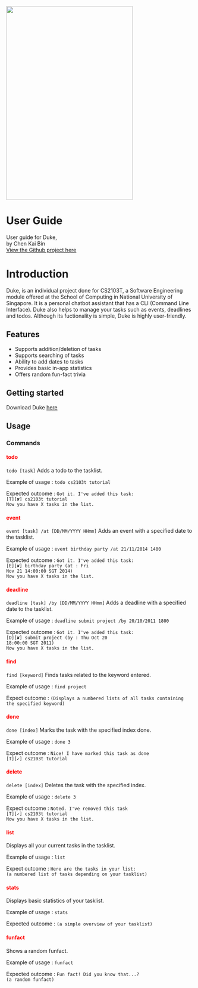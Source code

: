 <img src="https://ckb055.github.io/duke/Ui.png" width="340" height="520">

# User Guide
User guide for Duke,<br/>
by Chen Kai Bin<br/>
[View the Github project here](https://github.com/ckb055/duke)

# Introduction

Duke, is an individual project done for CS2103T, a Software Engineering module 
offered at the School of Computing in National University of Singapore.
It is a personal chatbot assistant that has a CLI (Command Line Interface). 
Duke also helps to manage your tasks such as events, deadlines and todos.
Although its fuctionality is simple, Duke is highly user-friendly.

## Features 
- Supports addition/deletion of tasks
- Supports searching of tasks
- Ability to add dates to tasks
- Provides basic in-app statistics
- Offers random fun-fact trivia

## Getting started
Download Duke [here](https://github.com/ckb055/duke)

## Usage
### Commands

#### <span style="color:red">todo</span>
`todo [task]`
Adds a todo to the tasklist.

Example of usage : 
`todo cs2103t tutorial`

Expected outcome :
`Got it. I've added this task:`<br/>
    `[T][✘] cs2103t tutorial`<br/>
`Now you have X tasks in the list.`
    
#### <span style="color:red">event</span>
`event [task] /at [DD/MM/YYYY HHmm]`
Adds an event with a specified date to the tasklist.

Example of usage :
`event birthday party /at 21/11/2014 1400`

Expected outcome :
`Got it. I've added this task:`<br/>
    `[E][✘] birthday party (at : Fri`<br/>
    `Nov 21 14:00:00 SGT 2014)`<br/>
`Now you have X tasks in the list.`

#### <span style="color:red">deadline</span>
`deadline [task] /by [DD/MM/YYYY HHmm]`
Adds a deadline with a specified date to the tasklist.

Example of usage : 
`deadline submit project /by 20/10/2011 1800`

Expected outcome :
`Got it. I've added this task:`<br/>
    `[D][✘] submit project (by : Thu Oct 20`<br/>
    `18:00:00 SGT 2011)`<br/>
`Now you have X tasks in the list.`

#### <span style="color:red">find</span>
`find [keyword]`
Finds tasks related to the keyword entered.

Example of usage :
`find project`

Expect outcome :
`(Displays a numbered lists of all tasks containing the specified keyword)`

#### <span style="color:red">done</span>
`done [index]`
Marks the task with the specified index done.

Example of usage :
`done 3`

Expect outcome :
`Nice! I have marked this task as done`<br/>
`[T][✓] cs2103t tutorial`

#### <span style="color:red">delete</span>
`delete [index]`
Deletes the task with the specified index.

Example of usage :
`delete 3`

Expect outcome :
`Noted. I've removed this task`<br/>
`[T][✓] cs2103t tutorial`<br/>
`Now you have X tasks in the list.`

#### <span style="color:red">list</span>
Displays all your current tasks in the tasklist.

Example of usage :
`list`

Expect outcome :
`Here are the tasks in your list:`<br/>
`(a numbered list of tasks depending on your tasklist)`

#### <span style="color:red">stats</span>
Displays basic statistics of your tasklist.

Example of usage :
`stats`

Expected outcome :
`(a simple overview of your tasklist)`

#### <span style="color:red">funfact</span>
Shows a random funfact.

Example of usage :
`funfact`

Expected outcome :
`Fun fact! Did you know that...?`<br/>
    `(a random funfact)`
